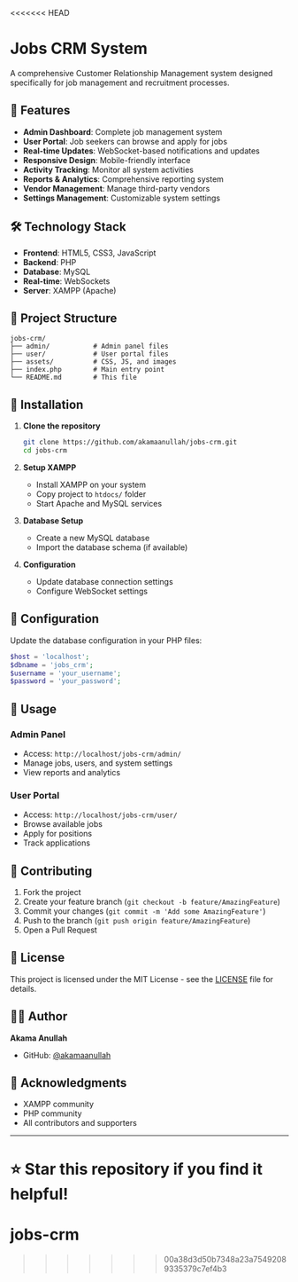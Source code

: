 <<<<<<< HEAD
# Jobs CRM System

A comprehensive Customer Relationship Management system designed specifically for job management and recruitment processes.

## 🚀 Features

- **Admin Dashboard**: Complete job management system
- **User Portal**: Job seekers can browse and apply for jobs
- **Real-time Updates**: WebSocket-based notifications and updates
- **Responsive Design**: Mobile-friendly interface
- **Activity Tracking**: Monitor all system activities
- **Reports & Analytics**: Comprehensive reporting system
- **Vendor Management**: Manage third-party vendors
- **Settings Management**: Customizable system settings

## 🛠️ Technology Stack

- **Frontend**: HTML5, CSS3, JavaScript
- **Backend**: PHP
- **Database**: MySQL
- **Real-time**: WebSockets
- **Server**: XAMPP (Apache)

## 📁 Project Structure

```
jobs-crm/
├── admin/           # Admin panel files
├── user/            # User portal files
├── assets/          # CSS, JS, and images
├── index.php        # Main entry point
└── README.md        # This file
```

## 🚀 Installation

1. **Clone the repository**
   ```bash
   git clone https://github.com/akamaanullah/jobs-crm.git
   cd jobs-crm
   ```

2. **Setup XAMPP**
   - Install XAMPP on your system
   - Copy project to `htdocs/` folder
   - Start Apache and MySQL services

3. **Database Setup**
   - Create a new MySQL database
   - Import the database schema (if available)

4. **Configuration**
   - Update database connection settings
   - Configure WebSocket settings

## 🔧 Configuration

Update the database configuration in your PHP files:

```php
$host = 'localhost';
$dbname = 'jobs_crm';
$username = 'your_username';
$password = 'your_password';
```

## 📱 Usage

### Admin Panel
- Access: `http://localhost/jobs-crm/admin/`
- Manage jobs, users, and system settings
- View reports and analytics

### User Portal
- Access: `http://localhost/jobs-crm/user/`
- Browse available jobs
- Apply for positions
- Track applications

## 🤝 Contributing

1. Fork the project
2. Create your feature branch (`git checkout -b feature/AmazingFeature`)
3. Commit your changes (`git commit -m 'Add some AmazingFeature'`)
4. Push to the branch (`git push origin feature/AmazingFeature`)
5. Open a Pull Request

## 📄 License

This project is licensed under the MIT License - see the [LICENSE](LICENSE) file for details.

## 👨‍💻 Author

**Akama Anullah**
- GitHub: [@akamaanullah](https://github.com/akamaanullah)

## 🙏 Acknowledgments

- XAMPP community
- PHP community
- All contributors and supporters

---

⭐ Star this repository if you find it helpful!
=======
# jobs-crm
>>>>>>> 00a38d3d50b7348a23a75492089335379c7ef4b3
